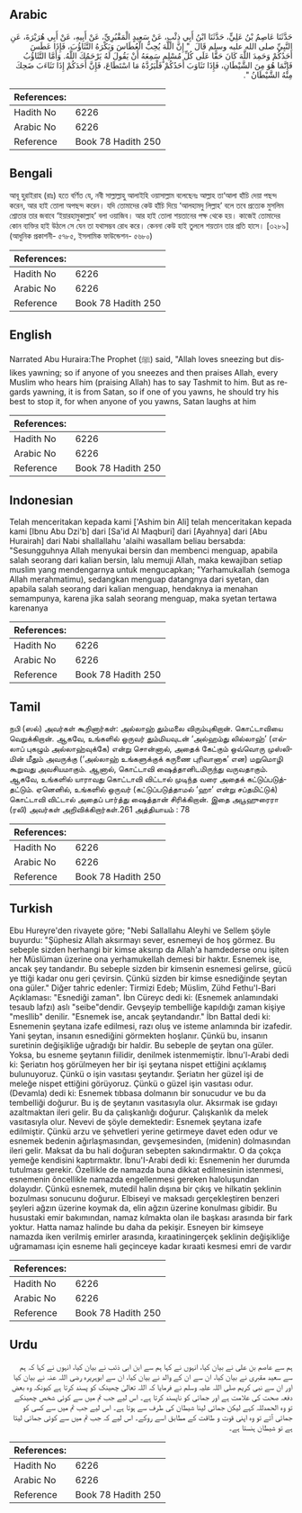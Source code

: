 ## Arabic


<div dir="rtl" lang="ar" style={{fontSize:'larger',backgroundColor:'#f8f9fa',padding:20}}>
حَدَّثَنَا عَاصِمُ بْنُ عَلِيٍّ، حَدَّثَنَا ابْنُ أَبِي ذِئْبٍ، عَنْ سَعِيدٍ الْمَقْبُرِيِّ، عَنْ أَبِيهِ، عَنْ أَبِي هُرَيْرَةَ، عَنِ النَّبِيِّ صلى الله عليه وسلم قَالَ ‏ "‏ إِنَّ اللَّهَ يُحِبُّ الْعُطَاسَ وَيَكْرَهُ التَّثَاؤُبَ، فَإِذَا عَطَسَ أَحَدُكُمْ وَحَمِدَ اللَّهَ كَانَ حَقًّا عَلَى كُلِّ مُسْلِمٍ سَمِعَهُ أَنْ يَقُولَ لَهُ يَرْحَمُكَ اللَّهُ‏.‏ وَأَمَّا التَّثَاؤُبُ فَإِنَّمَا هُوَ مِنَ الشَّيْطَانِ، فَإِذَا تَثَاوَبَ أَحَدُكُمْ فَلْيَرُدَّهُ مَا اسْتَطَاعَ، فَإِنَّ أَحَدَكُمْ إِذَا تَثَاءَبَ ضَحِكَ مِنْهُ الشَّيْطَانُ ‏"‏‏.‏
</div>
<div style={{backgroundColor:'#f8f9fa',padding:20, marginBottom: 10}}><table> <thead> <tr> <th>References:</th> <th></th> </tr> </thead> <tbody><tr><td>Hadith No</td><td>6226</td></tr><tr><td>Arabic No</td><td>6226</td></tr><tr><td>Reference</td><td>Book 78 Hadith 250</td></tr></tbody></table></div>

## Bengali


<div dir="ltr" lang="bn" style={{fontSize:'larger',backgroundColor:'#f8f9fa',padding:20}}>
আবূ হুরাইরাহ (রাঃ) হতে বর্ণিত যে, নবী সাল্লাল্লাহু আলাইহি ওয়াসাল্লাম বলেছেনঃ আল্লাহ তা‘আলা হাঁচি দেয়া পছন্দ করেন, আর হাই তোলা অপছন্দ করেন। যদি তোমাদের কেউ হাঁচি দিয়ে ‘আলহামদু লিল্লাহ’ বলে তবে প্রত্যেক মুসলিম শ্রোতার তার জবাবে ‘ইয়ারহামুকাল্লাহ’ বলা ওয়াজিব। আর হাই তোলা শয়তানের পক্ষ থেকে হয়। কাজেই তোমাদের কোন ব্যক্তির হাই উঠলে সে যেন তা যথাসম্ভব রোধ করে। কেননা কেউ হাই তুললে শয়তান তার প্রতি হাসে। [৩২৮৯] (আধুনিক প্রকাশনী- ৫৭৮৫, ইসলামিক ফাউন্ডেশন- ৫৬৮০)
</div>
<div style={{backgroundColor:'#f8f9fa',padding:20, marginBottom: 10}}><table> <thead> <tr> <th>References:</th> <th></th> </tr> </thead> <tbody><tr><td>Hadith No</td><td>6226</td></tr><tr><td>Arabic No</td><td>6226</td></tr><tr><td>Reference</td><td>Book 78 Hadith 250</td></tr></tbody></table></div>

## English


<div dir="ltr" lang="en" style={{fontSize:'larger',backgroundColor:'#f8f9fa',padding:20}}>
Narrated Abu Huraira:The Prophet (ﷺ) said, "Allah loves sneezing but dislikes yawning; so if anyone of you sneezes and then praises Allah, every Muslim who hears him (praising Allah) has to say Tashmit to him. But as regards yawning, it is from Satan, so if one of you yawns, he should try his best to stop it, for when anyone of you yawns, Satan laughs at him
</div>
<div style={{backgroundColor:'#f8f9fa',padding:20, marginBottom: 10}}><table> <thead> <tr> <th>References:</th> <th></th> </tr> </thead> <tbody><tr><td>Hadith No</td><td>6226</td></tr><tr><td>Arabic No</td><td>6226</td></tr><tr><td>Reference</td><td>Book 78 Hadith 250</td></tr></tbody></table></div>

## Indonesian


<div dir="ltr" lang="id" style={{fontSize:'larger',backgroundColor:'#f8f9fa',padding:20}}>
Telah menceritakan kepada kami ['Ashim bin Ali] telah menceritakan kepada kami [Ibnu Abu Dzi'b] dari [Sa'id Al Maqburi] dari [Ayahnya] dari [Abu Hurairah] dari Nabi shallallahu 'alaihi wasallam beliau bersabda: "Sesungguhnya Allah menyukai bersin dan membenci menguap, apabila salah seorang dari kalian bersin, lalu memuji Allah, maka kewajiban setiap muslim yang mendengarnya untuk mengucapkan; "Yarhamukallah (semoga Allah merahmatimu), sedangkan menguap datangnya dari syetan, dan apabila salah seorang dari kalian menguap, hendaknya ia menahan semampunya, karena jika salah seorang menguap, maka syetan tertawa karenanya
</div>
<div style={{backgroundColor:'#f8f9fa',padding:20, marginBottom: 10}}><table> <thead> <tr> <th>References:</th> <th></th> </tr> </thead> <tbody><tr><td>Hadith No</td><td>6226</td></tr><tr><td>Arabic No</td><td>6226</td></tr><tr><td>Reference</td><td>Book 78 Hadith 250</td></tr></tbody></table></div>

## Tamil


<div dir="ltr" lang="ta" style={{fontSize:'larger',backgroundColor:'#f8f9fa',padding:20}}>
நபி (ஸல்) அவர்கள் கூறினார்கள்: அல்லாஹ் தும்மலை விரும்புகிறான். கொட்டாவியை வெறுக்கிறான். ஆகவே, உங்களில் ஒருவர் தும்மியவுடன் ‘அல்ஹம்து லில்லாஹ்’ (எல்லாப் புகழும் அல்லாஹ்வுக்கே) என்று சொன்னால், அதைக் கேட்கும் ஒவ்வொரு முஸ்லிமின் மீதும் அவருக்கு (‘அல்லாஹ் உங்களுக்குக் கருணை புரிவானாக’ என) மறுமொழி கூறுவது அவசியமாகும். ஆனால், கொட்டாவி ஷைத்தானிடமிருந்து வருவதாகும். ஆகவே, உங்களில் யாராவது கொட்டாவி விட்டால் முடிந்த வரை அதைக் கட்டுப்படுத்தட்டும். ஏனெனில், உங்களில் ஒருவர் (கட்டுப்படுத்தாமல் ‘ஹா’ என்று சப்தமிட்டுக்) கொட்டாவி விட்டால் அதைப் பார்த்து ஷைத்தான் சிரிக்கிறான். இதை அபூஹுரைரா (ரலி) அவர்கள் அறிவிக்கிறார்கள்.261 அத்தியாயம் : 78
</div>
<div style={{backgroundColor:'#f8f9fa',padding:20, marginBottom: 10}}><table> <thead> <tr> <th>References:</th> <th></th> </tr> </thead> <tbody><tr><td>Hadith No</td><td>6226</td></tr><tr><td>Arabic No</td><td>6226</td></tr><tr><td>Reference</td><td>Book 78 Hadith 250</td></tr></tbody></table></div>

## Turkish


<div dir="ltr" lang="tr" style={{fontSize:'larger',backgroundColor:'#f8f9fa',padding:20}}>
Ebu Hureyre'den rivayete göre; "Nebi Sallallahu Aleyhi ve Sellem şöyle buyurdu: "Şüphesiz Allah aksırmayı sever, esnemeyi de hoş görmez. Bu sebeple sizden herhangi bir kimse aksırıp da Allah'a hamdederse onu işiten her Müslüman üzerine ona yerhamukellah demesi bir haktır. Esnemek ise, ancak şey tandandır. Bu sebeple sizden bir kimsenin esnemesi gelirse, gücü ye ttiği kadar onu geri çevirsin. Çünkü sizden bir kimse esnediğinde şeytan ona güler." Diğer tahric edenler: Tirmizi Edeb; Müslim, Zühd Fethu'l-Bari Açıklaması: "Esnediği zaman". İbn Cüreyc dedi ki: (Esnemek anlamındaki tesaub lafzı) aslı "seibe"dendir. Gevşeyip tembelliğe kapıldığı zaman kişiye "mesllib" denilir. "Esnemek ise, ancak şeytandandır." İbn Battal dedi ki: Esnemenin şeytana izafe edilmesi, razı oluş ve isteme anlamında bir izafedir. Yani şeytan, insanın esnediğini görmekten hoşlanır. Çünkü bu, insanın suretinin değişikliğe uğradığı bir haldir. Bu sebeple de şeytan ona güler. Yoksa, bu esneme şeytanın fiilidir, denilmek istenmemiştir. İbnu'l-Arabi dedi ki: Şeriatın hoş görülmeyen her bir işi şeytana nispet ettiğini açıklamış bulunuyoruz. Çünkü o işin vasıtası şeytandır. Şeriatın her güzel işi de meleğe nispet ettiğini görüyoruz. Çünkü o güzel işin vasıtası odur. (Devamla) dedi ki: Esnemek tıbbasa dolmanın bir sonucudur ve bu da tembelliği doğurur. Bu iş de şeytanın vasıtasıyla olur. Aksırmak ise gıdayı azaltmaktan ileri gelir. Bu da çalışkanlığı doğurur. Çalışkanlık da melek vasıtasıyla olur. Nevevi de şöyle demektedir: Esnemek şeytana izafe edilmiştir. Çünkü arzu ve şehvetleri yerine getirmeye davet eden odur ve esnemek bedenin ağırlaşmasından, gevşemesinden, (midenin) dolmasından ileri gelir. Maksat da bu hali doğuran sebepten sakındırmaktır. O da çokça yemeğe kendisini kaptırmaktır. İbnu'I-Arabi dedi ki: Esnemenin her durumda tutulması gerekir. Özellikle de namazda buna dikkat edilmesinin istenmesi, esnemenin ôncellikle namazda engellenmesi gereken haloluşundan dolayıdır. Çünkü esnemek, mutedil halin dışına bir çıkış ve hilkatin şeklinin bozulması sonucunu doğurur. Elbiseyi ve maksadı gerçekleştiren benzeri şeyleri ağzın üzerine koymak da, elin ağzın üzerine konulması gibidir. Bu husustaki emir bakımından, namaz kılmakta olan ile başkası arasında bir fark yoktur. Hatta namaz halinde bu daha da pekişir. Esneyen bir kimseye namazda iken verilmiş emirler arasında, kıraatiningerçek şeklinin değişikliğe uğramaması için esneme hali geçinceye kadar kıraati kesmesi emri de vardır
</div>
<div style={{backgroundColor:'#f8f9fa',padding:20, marginBottom: 10}}><table> <thead> <tr> <th>References:</th> <th></th> </tr> </thead> <tbody><tr><td>Hadith No</td><td>6226</td></tr><tr><td>Arabic No</td><td>6226</td></tr><tr><td>Reference</td><td>Book 78 Hadith 250</td></tr></tbody></table></div>

## Urdu


<div dir="rtl" lang="ur" style={{fontSize:'larger',backgroundColor:'#f8f9fa',padding:20}}>
ہم سے عاصم بن علی نے بیان کیا، انہوں نے کہا ہم سے ابن ابی ذئب نے بیان کیا، انہوں نے کہا کہ ہم سے سعید مقبری نے بیان کیا، ان سے ان کے والد نے بیان کیا، ان سے ابوہریرہ رضی اللہ عنہ نے بیان کیا اور ان سے نبی کریم صلی اللہ علیہ وسلم نے فرمایا کہ اللہ تعالیٰ چھینک کو پسند کرتا ہے کیونکہ وہ بعض دفعہ صحت کی علامت ہے اور جمائی کو ناپسند کرتا ہے۔ اس لیے جب تم میں سے کوئی شخص چھینکے تو وہ الحمدللہ کہے لیکن جمائی لینا شیطان کی طرف سے ہوتا ہے۔ اس لیے جب تم میں سے کسی کو جمائی آئے تو وہ اپنی قوت و طاقت کے مطابق اسے روکے۔ اس لیے کہ جب تم میں سے کوئی جمائی لیتا ہے تو شیطان ہنستا ہے۔
</div>
<div style={{backgroundColor:'#f8f9fa',padding:20, marginBottom: 10}}><table> <thead> <tr> <th>References:</th> <th></th> </tr> </thead> <tbody><tr><td>Hadith No</td><td>6226</td></tr><tr><td>Arabic No</td><td>6226</td></tr><tr><td>Reference</td><td>Book 78 Hadith 250</td></tr></tbody></table></div>